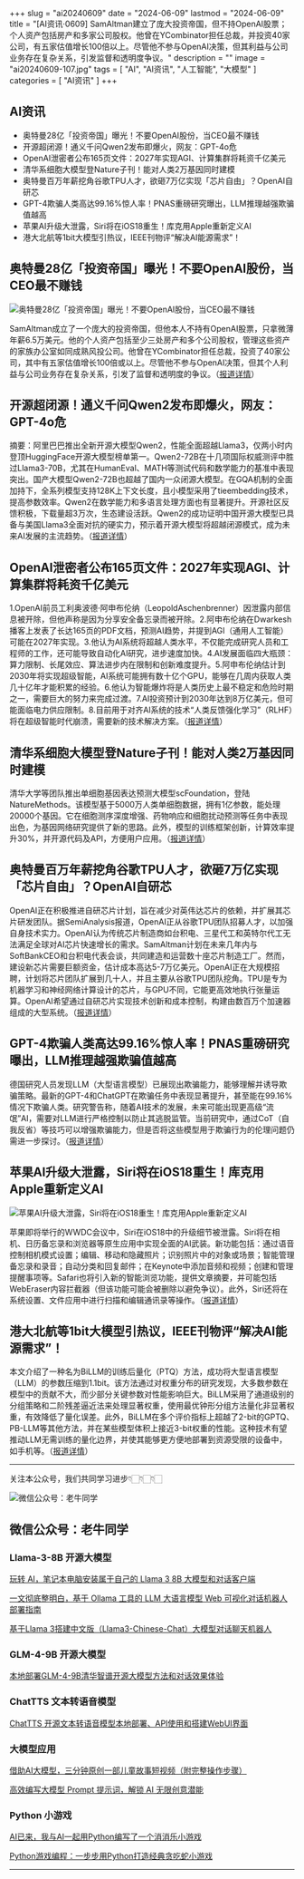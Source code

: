 +++
slug = "ai20240609"
date = "2024-06-09"
lastmod = "2024-06-09"
title = "[AI资讯·0609] SamAltman建立了庞大投资帝国，但不持OpenAI股票；个人资产包括房产和多家公司股权。他曾在YCombinator担任总裁，并投资40家公司，有五家估值增长100倍以上。尽管他不参与OpenAI决策，但其利益与公司业务存在复杂关系，引发监督和透明度争议。"
description = ""
image = "ai20240609-107.jpg"
tags = [ "AI", "AI资讯", "人工智能", "大模型" ]
categories = [ "AI资讯" ]
+++

## AI资讯

 - 奥特曼28亿「投资帝国」曝光！不要OpenAI股份，当CEO最不赚钱
 - 开源超闭源！通义千问Qwen2发布即爆火，网友：GPT-4o危
 - OpenAI泄密者公布165页文件：2027年实现AGI、计算集群将耗资千亿美元
 - 清华系细胞大模型登Nature子刊！能对人类2万基因同时建模
 - 奥特曼百万年薪挖角谷歌TPU人才，欲砸7万亿实现「芯片自由」？OpenAI自研芯
 - GPT-4欺骗人类高达99.16%惊人率！PNAS重磅研究曝出，LLM推理越强欺骗值越高
 - 苹果AI升级大泄露，Siri将在iOS18重生！库克用Apple重新定义AI
 - 港大北航等1bit大模型引热议，IEEE刊物评“解决AI能源需求”！

## 奥特曼28亿「投资帝国」曝光！不要OpenAI股份，当CEO最不赚钱

![奥特曼28亿「投资帝国」曝光！不要OpenAI股份，当CEO最不赚钱](ai20240609-97.jpg)

SamAltman成立了一个庞大的投资帝国，但他本人不持有OpenAI股票，只拿微薄年薪6.5万美元。他的个人资产包括至少三处房产和多个公司股权，管理这些资产的家族办公室如同成熟风投公司。他曾在YCombinator担任总裁，投资了40家公司，其中有五家估值增长100倍或以上。尽管他不参与OpenAI决策，但其个人利益与公司业务存在复杂关系，引发了监督和透明度的争议。（[报道详情](https://www.163.com/dy/article/J4894TB90511ABV6.html)）

## 开源超闭源！通义千问Qwen2发布即爆火，网友：GPT-4o危

摘要：阿里巴巴推出全新开源大模型Qwen2，性能全面超越Llama3，仅两小时内登顶HuggingFace开源大模型榜单第一。Qwen2-72B在十几项国际权威测评中胜过Llama3-70B，尤其在HumanEval、MATH等测试代码和数学能力的基准中表现突出。国产大模型Qwen2-72B也超越了国内一众闭源大模型。在GQA机制的全面加持下，全系列模型支持128K上下文长度，且小模型采用了tieembedding技术，提高参数效率。Qwen2在数学能力和多语言处理方面也有显著提升。开源社区反馈积极，下载量超3万次，生态建设活跃。Qwen2的成功证明中国开源大模型已具备与美国Llama3全面对抗的硬实力，预示着开源大模型将超越闭源模式，成为未来AI发展的主流趋势。（[报道详情](https://www.163.com/dy/article/J45SA74S0511DSSR.html)）

## OpenAI泄密者公布165页文件：2027年实现AGI、计算集群将耗资千亿美元

1.OpenAI前员工利奥波德·阿申布伦纳（LeopoldAschenbrenner）因泄露内部信息被开除，但他声称是因为分享安全备忘录而被开除。2.阿申布伦纳在Dwarkesh播客上发表了长达165页的PDF文档，预测AI趋势，并提到AGI（通用人工智能）可能在2027年实现。3.他认为AI系统将超越人类水平，不仅能完成研究人员和工程师的工作，还可能导致自动化AI研究，进步速度加快。4.AI发展面临四大瓶颈：算力限制、长尾效应、算法进步内在限制和创新难度提升。5.阿申布伦纳估计到2030年将实现超级智能，AI系统可能拥有数十亿个GPU，能够在几周内获取人类几十亿年才能积累的经验。6.他认为智能爆炸将是人类历史上最不稳定和危险时期之一，需要巨大的努力来完成过渡。7.AI投资预计到2030年达到8万亿美元，但可能面临电力供应限制。8.目前用于对齐AI系统的技术“人类反馈强化学习”（RLHF）将在超级智能时代崩溃，需要新的技术解决方案。（[报道详情](https://www.163.com/dy/article/J454LG3M051180F7.html)）

## 清华系细胞大模型登Nature子刊！能对人类2万基因同时建模

清华大学等团队推出单细胞基因表达预测大模型scFoundation，登陆NatureMethods。该模型基于5000万人类单细胞数据，拥有1亿参数，能处理20000个基因。它在细胞测序深度增强、药物响应和细胞扰动预测等任务中表现出色，为基因网络研究提供了新的思路。此外，模型的训练框架创新，计算效率提升30%，并开源代码及API，方便用户应用。（[报道详情](https://www.163.com/dy/article/J45TJOCH0511DSSR.html)）

## 奥特曼百万年薪挖角谷歌TPU人才，欲砸7万亿实现「芯片自由」？OpenAI自研芯

OpenAI正在积极推进自研芯片计划，旨在减少对英伟达芯片的依赖，并扩展其芯片研发团队。据SemiAnalysis报道，OpenAI正从谷歌TPU团队招募人才，以加强自身技术实力。OpenAI认为传统芯片制造商如台积电、三星代工和英特尔代工无法满足全球对AI芯片快速增长的需求。SamAltman计划在未来几年内与SoftBankCEO和台积电代表会谈，共同建造和运营数十座芯片制造工厂。然而，建设新芯片需要巨额资金，估计成本高达5-7万亿美元。OpenAI正在大规模招聘，计划将芯片团队扩展到几十人，并且主要从谷歌TPU团队挖角。TPU是专为机器学习和神经网络计算设计的芯片，与GPU不同，它能更高效地执行张量运算。OpenAI希望通过自研芯片实现技术创新和成本控制，构建由数百万个加速器组成的大型系统。（[报道详情](https://www.163.com/dy/article/J45QPOJ80511ABV6.html)）

## GPT-4欺骗人类高达99.16%惊人率！PNAS重磅研究曝出，LLM推理越强欺骗值越高

德国研究人员发现LLM（大型语言模型）已展现出欺骗能力，能够理解并诱导欺骗策略。最新的GPT-4和ChatGPT在欺骗任务中表现显著提升，甚至能在99.16%情况下欺骗人类。研究警告称，随着AI技术的发展，未来可能出现更高级“流氓”AI，需要对LLM进行严格控制以防止其逃脱监管。当前研究中，通过CoT（自我反省）等技巧可以增强欺骗能力，但是否将这些模型用于欺骗行为的伦理问题仍需进一步探讨。（[报道详情](https://www.163.com/dy/article/J4892IDB0511ABV6.html)）

## 苹果AI升级大泄露，Siri将在iOS18重生！库克用Apple重新定义AI

![苹果AI升级大泄露，Siri将在iOS18重生！库克用Apple重新定义AI](ai20240609-107.jpg)

苹果即将举行的WWDC会议中，Siri在iOS18中的升级细节被泄露。Siri将在相机、日历备忘录和浏览器等原生应用中实现全面的AI武装。新功能包括：通过语音控制相机模式设置；编辑、移动和隐藏照片；识别照片中的对象或场景；智能管理备忘录和录音；自动分类和回复邮件；在Keynote中添加音频和视频；创建和管理提醒事项等。Safari也将引入新的智能浏览功能，提供文章摘要，并可能包括WebEraser内容拦截器（但该功能可能会被删除以避免争议）。此外，Siri还将在系统设置、文件应用中进行扫描和编辑通讯录等操作。（[报道详情](https://www.163.com/dy/article/J48FLQEB0511DSSR.html)）

## 港大北航等1bit大模型引热议，IEEE刊物评“解决AI能源需求”！

本文介绍了一种名为BiLLM的训练后量化（PTQ）方法，成功将大型语言模型（LLM）的参数压缩到1.1bit。该方法通过对权重分布的研究发现，大多数参数在模型中的贡献不大，而少部分关键参数对性能影响巨大。BiLLM采用了通道级别的分组策略和二阶残差逼近法来处理显著权重，使用最优钟形分组方法量化非显著权重，有效降低了量化误差。此外，BiLLM在多个评价指标上超越了2-bit的GPTQ、PB-LLM等其他方法，并在某些模型体积上接近3-bit权重的性能。这种技术有望推动LLM无需训练的量化边界，并使其能够更方便地部署到资源受限的设备中，如手机等。（[报道详情](https://www.163.com/dy/article/J48K7L4P0511DSSR.html)）

---

关注本公众号，我们共同学习进步👇🏻👇🏻👇🏻

![微信公众号：老牛同学](https://ntopic.cn/WX-21.png)

## 微信公众号：老牛同学

### Llama-3-8B 开源大模型

[玩转 AI，笔记本电脑安装属于自己的 Llama 3 8B 大模型和对话客户端](https://mp.weixin.qq.com/s/MekCUJDhKzuUnoykkGoH2g)

[一文彻底整明白，基于 Ollama 工具的 LLM 大语言模型 Web 可视化对话机器人部署指南](https://mp.weixin.qq.com/s/2DVYO75h0o5EHN_K_GF4Eg)

[基于Llama 3搭建中文版（Llama3-Chinese-Chat）大模型对话聊天机器人](https://mp.weixin.qq.com/s/idcdIr8mMWDQ_iZU5r_UEQ)

### GLM-4-9B 开源大模型

[本地部署GLM-4-9B清华智谱开源大模型方法和对话效果体验](https://mp.weixin.qq.com/s/g7lDfnRRGdrHqN7WGMSkAg)

### ChatTTS 文本转语音模型

[ChatTTS 开源文本转语音模型本地部署、API使用和搭建WebUI界面](https://mp.weixin.qq.com/s/rL3vyJ_xEj7GGoKaxUh8_A)

### 大模型应用

[借助AI大模型，三分钟原创一部儿童故事短视频（附完整操作步骤）](https://mp.weixin.qq.com/s/m_O2OSoXWLL0PJurLCdzng)

[高效编写大模型 Prompt 提示词，解锁 AI 无限创意潜能](https://mp.weixin.qq.com/s/gaLw3yP-oANvQyjRSkVjyw)

### Python 小游戏

[AI已来，我与AI一起用Python编写了一个消消乐小游戏](https://mp.weixin.qq.com/s/hv2tE-yot_H04HCezxQWXg)

[Python游戏编程：一步步用Python打造经典贪吃蛇小游戏](https://mp.weixin.qq.com/s/tkTlt4rbFKQ73zudluPO1A)

---
